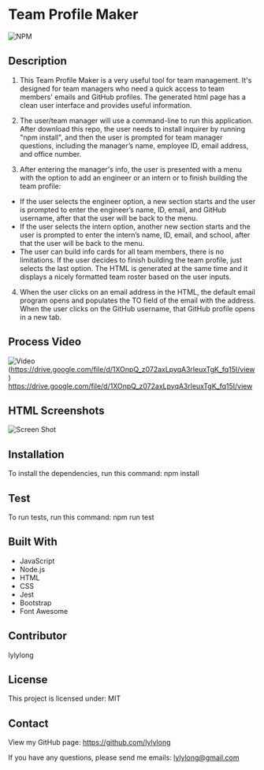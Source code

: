 # Team Profile Maker

![NPM](https://img.shields.io/npm/l/express)

## Description

1. This Team Profile Maker is a very useful tool for team management. It's designed for team managers who need a quick access to team members' emails and GitHub profiles. The generated html page has a clean user interface and provides useful information.

2. The user/team manager will use a command-line to run this application. After download this repo, the user needs to install inquirer by running "npm install", and then the user is prompted for team manager questions, including the manager’s name, employee ID, email address, and office number.

3. After entering the manager's info, the user is presented with a menu with the option to add an engineer or an intern or to finish building the team profile:

- If the user selects the engineer option, a new section starts and the user is prompted to enter the engineer’s name, ID, email, and GitHub username, after that the user will be back to the menu.
- If the user selects the intern option, another new section starts and the user is prompted to enter the intern’s name, ID, email, and school, after that the user will be back to the menu.
- The user can build info cards for all team members, there is no limitations. If the user decides to finish building the team profile, just selects the last option. The HTML is generated at the same time and it displays a nicely formatted team roster based on the user inputs.

4. When the user clicks on an email address in the HTML, the default email program opens and populates the TO field of the email with the address. When the user clicks on the GitHub username, that GitHub profile opens in a new tab.

## Process Video

![Video](https://user-images.githubusercontent.com/70302749/98500850-9093d180-221b-11eb-9e5b-b89a8267a3aa.png)(https://drive.google.com/file/d/1XOnpQ_z072axLpyqA3rleuxTgK_fq15I/view)
https://drive.google.com/file/d/1XOnpQ_z072axLpyqA3rleuxTgK_fq15I/view

## HTML Screenshots

![Screen Shot](https://user-images.githubusercontent.com/70302749/98500792-604c3300-221b-11eb-89f0-1b43b57b49b8.png)

## Installation

To install the dependencies, run this command:
npm install

## Test

To run tests, run this command:
npm run test

## Built With

- JavaScript
- Node.js
- HTML
- CSS
- Jest
- Bootstrap
- Font Awesome

## Contributor

lylylong

## License

This project is licensed under: MIT

## Contact

View my GitHub page:
https://github.com/lylylong

If you have any questions, please send me emails:
lylylong@gmail.com
